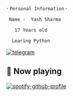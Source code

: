     ⠂𝙿𝚎𝚛𝚜𝚘𝚗𝚊𝚕 𝙸𝚗𝚏𝚘𝚛𝚖𝚊𝚝𝚒𝚘𝚗⠐
                                                              
     Name -  Yash Sharma      
                                                               
       17 Years old 
                                                                 
      Learing Python  
                                                                
 [![telegram](https://img.shields.io/badge/Telegram-0088cc?style=for-the-badge&logo=telegram&logocolor=white)](https://t.me/UpperMoonX1)
                                                        
## 🎵 Now playing 

[![spotify-github-profile](https://spotify-github-profile.vercel.app/api/view?uid=rvnlil57obqaia32lde32upxx&cover_image=true&theme=default&bar_color=53b14f&bar_color_cover=true)](https://open.spotify.com/user/rvnlil57obqaia32lde32upxx)
